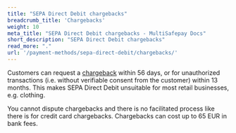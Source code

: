 ```yaml
---
title: "SEPA Direct Debit chargebacks"
breadcrumb_title: 'Chargebacks'
weight: 10
meta_title: "SEPA Direct Debit chargebacks - MultiSafepay Docs"
short_description: "SEPA Direct Debit chargebacks"
read_more: "."
url: '/payment-methods/sepa-direct-debit/chargebacks/'
---
```


Customers can request a [chargeback](/payments/chargebacks/) within 56 days, or for unauthorized transactions (i.e. without verifiable consent from the customer) within 13 months. This makes SEPA Direct Debit unsuitable for most retail businesses, e.g. clothing.

You cannot dispute chargebacks and there is no facilitated process like there is for credit card chargebacks. Chargebacks can cost up to 65 EUR in bank fees.